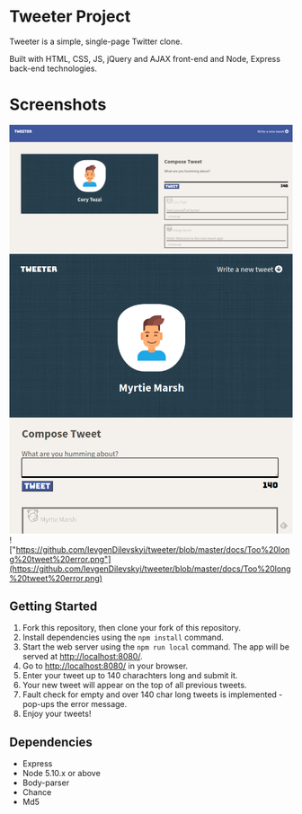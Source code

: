 # Tweeter Project

Tweeter is a simple, single-page Twitter clone.

Built with HTML, CSS, JS, jQuery and AJAX front-end and Node, Express back-end technologies.

# Screenshots

!["Desktop version"](https://github.com/IevgenDilevskyi/tweeter/blob/master/docs/Desktop%20version.png)
!["Mobile version"](https://github.com/IevgenDilevskyi/tweeter/blob/master/docs/Mobile%20screen%20design.png)
!["https://github.com/IevgenDilevskyi/tweeter/blob/master/docs/Too%20long%20tweet%20error.png"](https://github.com/IevgenDilevskyi/tweeter/blob/master/docs/Too%20long%20tweet%20error.png)

## Getting Started

1. Fork this repository, then clone your fork of this repository.
2. Install dependencies using the `npm install` command.
3. Start the web server using the `npm run local` command. The app will be served at <http://localhost:8080/>.
4. Go to <http://localhost:8080/> in your browser.
5. Enter your tweet up to 140 charachters long and submit it.
6. Your new tweet will appear on the top of all previous tweets.
7. Fault check for empty and over 140 char long tweets is implemented - pop-ups the error message.
8. Enjoy your tweets!

## Dependencies

- Express
- Node 5.10.x or above
- Body-parser
- Chance
- Md5

